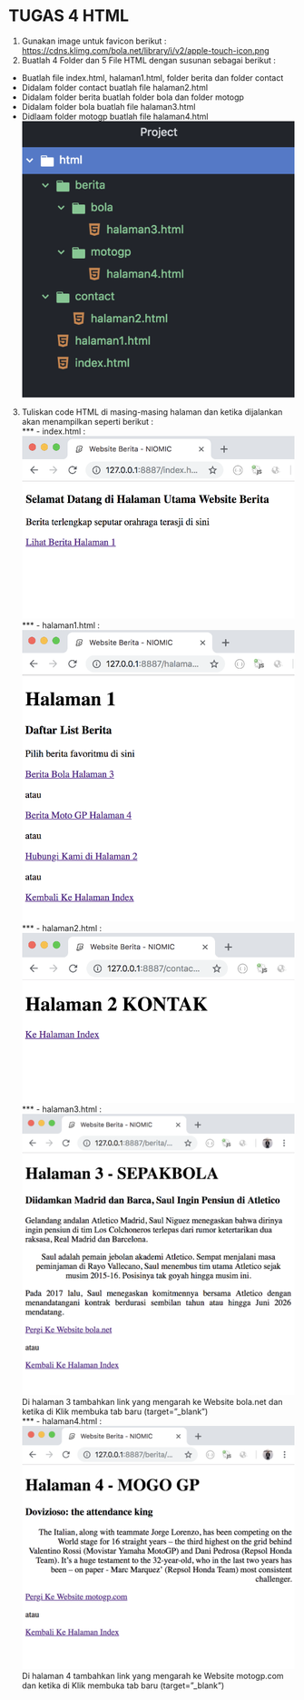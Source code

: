 # TUGAS 4 HTML
1. Gunakan image untuk favicon berikut : https://cdns.klimg.com/bola.net/library/i/v2/apple-touch-icon.png  
2. Buatlah 4 Folder dan 5 File HTML dengan susunan sebagai berikut :  
- Buatlah file index.html, halaman1.html, folder berita dan folder contact  
- Didalam folder contact buatlah file halaman2.html  
- Didalam folder berita buatlah folder bola dan folder motogp  
- Didalam folder bola buatlah file halaman3.html  
- Didlaam folder motogp buatlah file halaman4.html  
![gambar tugas4html](tugas4html.png)  
3. Tuliskan code HTML di masing-masing halaman dan ketika dijalankan akan menampilkan seperti berikut :  
*** - index.html :  
![gambar tugas4html](tugas4html-1.png) 
*** - halaman1.html :  
![gambar tugas4html](tugas4html-2.png)  
*** - halaman2.html :  
![gambar tugas4html](tugas4html-3.png)  
*** - halaman3.html :  
![gambar tugas4html](tugas4html-4.png)  
Di halaman 3 tambahkan link yang mengarah ke Website bola.net dan ketika di Klik membuka tab baru (target=”_blank”)  
*** - halaman4.html :  
![gambar tugas4html](tugas4html-5.png)  
Di halaman 4 tambahkan link yang mengarah ke Website motogp.com dan ketika di Klik membuka tab baru (target=”_blank”)  



